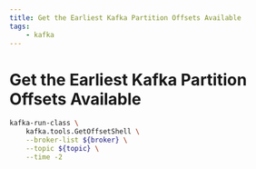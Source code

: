 ```yaml
---
title: Get the Earliest Kafka Partition Offsets Available
tags:
    - kafka
---
```


# Get the Earliest Kafka Partition Offsets Available

~~~ bash
kafka-run-class \
    kafka.tools.GetOffsetShell \
    --broker-list ${broker} \
    --topic ${topic} \
    --time -2
~~~
